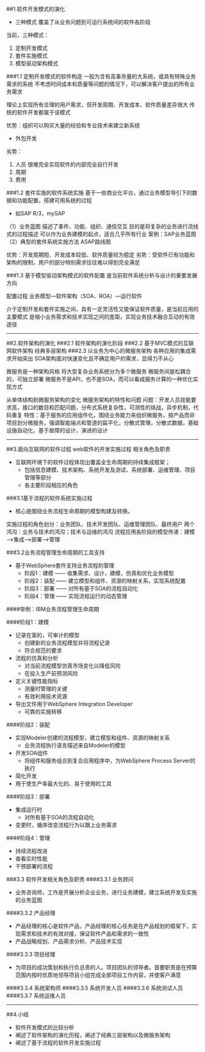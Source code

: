 ##1.软件开发模式的演化

* 三种模式
覆盖了从业务问题到可运行系统间的软件各阶段

当前，三种模式：
1. 定制开发模式
2. 套件实施模式
3. 模型驱动架构模式

###1.1 定制开发模式的软件构造
一般为含有高事务量的大系统，或具有特殊业务需求的系统
不考虑时间成本和质量等问题的情况下，可以解决客户提出的所有业务需求

理论上实现所有合理的用户需求，但开发周期、开发成本、软件质量差异很大
传统的软件开发都属于该模式

优势：组织可以购买大量的经验和专业技术来建立新系统
* 外包开发

劣势：
1. 人员 很难完全实现软件的内部完全自行开发
2. 周期
3. 费用

###1.2 套件实施的软件系统实施
基于一些商业化平台，通过业务模型导引下的数据和功能配置，搭建可用系统的过程
* 如SAP R/3，mySAP

（1）业务蓝图
描述了事件、功能、组织、通信交互
目的是将复杂的业务进行流线式的过程描述
可以作为业务建模的起点，适合几乎所有行业
案例：SAP业务蓝图
（2）典型的套件系统实施方法
ASAP路线图

优势：开发周期短、开发成本较低、软件质量较为稳定
劣势：受软件已有功能和架构的限制，用户的部分特别需求往往难以得到完全满足

###1.3 基于模型驱动架构模式的软件配置
是当前软件系统分析与设计的重要发展方向

配置过程 业务模型—软件架构（SOA、ROA）—运行软件

介于定制开发和套件实施之间，具有一定灵活性又能保证软件质量，是当前应用的主要模式
是缩小业务需求和技术实现之间的差距，实现业务技术融合互动的有效途径

***
##2.软件架构的演化
###2.1 软件架构的演化阶段
###2.2 基于MVC模式的互联网软件架构
经典多层架构
###2.3 以业务为中心的微服务架构
各种应用的集成需求开始突出
SOA架构面对快速变化且不确定用户的需求，显得力不从心

微服务是一种架构风格
将大型复杂业务系统分为多个微服务
微服务间是松耦合的，可独立部署
微服务不是API，也不是SOA，而可以看成服务计算的一种优化实现方式

从单体结构到微服务架构的变化
微服务架构的特性和问题
问题：开发人员技能要求高，接口的数目和匹配问题，分布式系统复杂性，可测性的挑战，异步机制，代码重复
特性：基于服务的应用组件化，围绕业务能力来组织微服务，按产品而非项目划分微服务，强调智能端点和管道的扁平化，分散式管理，分散式数据，基础设施自动化，基于故障的设计，演进的设计
***

##3.面向互联网的软件过程
web软件的开发实施过程
相关角色及职责

+ 互联网环境下的软件过程体现出覆盖全生命周期的持续集成框架；
  + 包括信息建模、技术架构、系统开发及测试、系统部署、运维管理、项目管理等部分
  + 各主要阶段相应的角色

###3.1基于流程的软件系统实施过程
+ 核心是围绕业务流程生命周期的模型构建及转换。

实施过程的角色划分：业务团队、技术开发团队、运维管理团队、最终用户
两个鸿沟：业务与技术的鸿沟；技术与运维的鸿沟
流程应用各阶段的模型传递：建模——>集成——>部署——>管理

###3.2业务流程管理生命周期的工具支持
+ 基于WebSphere套件支持业务流程的管理
  + 阶段1：建模 —— 收集需求、设计，建模，仿真和优化业务模型
  + 阶段2：装配 —— 建立模型和组件、资源的映射关系，实现系统配置
  + 阶段3：部署 —— 对所有基于SOA的流程自动化
  + 阶段4：管理 —— 实现流程运行的动态管理

####举例：IBM业务流程管理生命周期

####阶段1：建模
+ 记录在案的，可审计的模型
  + 创建新的业务流程模型并将流程记录
  + 符合规范的要求
+ 流程的仿真和分析
  + 对当前流程模型仿真市场变化以降低风险
  + 在投入生产前预测风险
+ 定义关键性能指标
  + 测量时管理的关键
  + 有效利用技术资源
+ 导出文件用于WebSphere Integration Developer
  + 可靠的实施转移

####阶段2：装配
+ 实现Modeler创建的流程模型，建立模型和组件、资源的映射关系
  + 业务流程执行语言描述来自Modeler的模型
+ 开发SOA组件
  + 将组件和服务组合到复合应用程序中，为WebSphere Process Server的执行
+ 简化开发
+ 用于使生产率最大化的、易于使用的工具

####阶段3：部署
+ 集成运行时
  + 对所有基于SOA的流程自动化
+ 变更时，循序改变流程行为以跟上业务需求

####阶段4：管理
+ 持续流程改进
+ 查看实时性能
+ 干预部署的流程

###3.3 软件开发相关角色及职责
####3.3.1 业务顾问
+ 业务咨询师，工作是开展分析企业业务，进行业务建模，建立系统开发及实施的业务蓝图

####3.3.2 产品经理
+ 产品经理的核心是软件产品，产品经理的核心任务是在产品规划的框架下，实现需求和技术的有效对接，保证软件产品和需求的一致性
+ 产品战略规划、产品需求分析、产品技术实现

####3.3.3 项目经理
+ 为项目的成功策划和执行负总责的人。项目团队的领导者。首要职责是在预算范围内按时优质地领导项目小组完成全部项目工作内容，并使客户满意

####3.3.4 系统架构师
####3.3.5 系统开发人员
####3.3.6 系统测试人员
####3.3.7 系统运维人员

***

##4.小结
+ 软件开发模式的比较分析
+ 阐述了软件架构的演化历程，阐述了经典三层架构以及微服务架构
+ 阐述了基于流程的软件开发实施过程